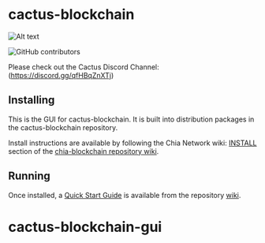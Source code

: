 # cactus-blockchain
![Alt text](https://www.cactus-network.net/img/cactus_logo.svg)

![GitHub contributors](https://img.shields.io/github/contributors/Cactus-Network/cactus-blockchain?logo=GitHub)

Please check out the Cactus Discord Channel: (https://discord.gg/qfHBqZnXTj)

## Installing

This is the GUI for cactus-blockchain. It is built into distribution packages in the cactus-blockchain repository.

Install instructions are available by following the Chia Network wiki:
[INSTALL](https://github.com/Chia-Network/chia-blockchain/wiki/INSTALL)
section of the
[chia-blockchain repository wiki](https://github.com/Chia-Network/chia-blockchain/wiki).

## Running

Once installed, a
[Quick Start Guide](https://github.com/Chia-Network/chia-blockchain/wiki/Quick-Start-Guide)
is available from the repository
[wiki](https://github.com/Chia-Network/chia-blockchain/wiki).
# cactus-blockchain-gui
